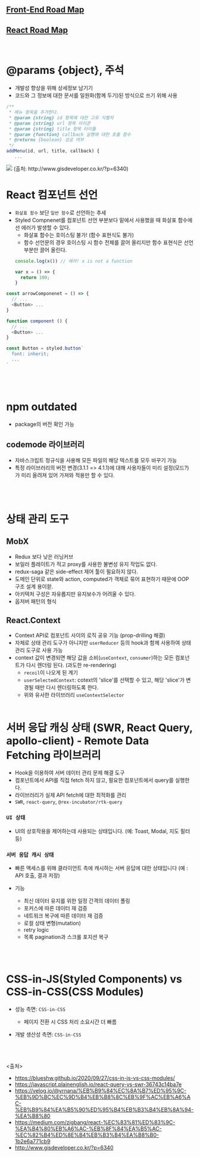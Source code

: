## [Front-End Road Map](https://roadmap.sh/frontend)
## [React Road Map](https://roadmap.sh/react)
<br>

# @params {object}, 주석
- 개발성 향상을 위해 상세정보 남기기
- 코드와 그 정보에 대한 문서를 일원화(함께 두기)된 방식으로 쓰기 위해 사용
```js
/**
 * 메뉴 항목을 추가한다.
 * @param {string} id 항목에 대한 고유 식별자 
 * @param {string} url 항목 아이콘 
 * @param {string} title 항목 타이틀
 * @param {function} callback 실행에 대한 호출 함수
 * @returns {boolean} 성공 여부
 */
addMenu(id, url, title, callback) {
   ...
```
<img src="https://github.com/in3166/TIL/blob/main/JavaScript/img/tip_params.png" />
(출처: http://www.gisdeveloper.co.kr/?p=6340)

<br>

# React 컴포넌트 선언
- `화살표 함수` 보단 `일반 함수`로 선언하는 추세
- Styled Compnenet를 컴포넌트 선언 부분보다 밑에서 사용했을 때 화살표 함수에선 에러가 발생할 수 있다. 
  - 화살표 함수는 호이스팅 불가! (함수 표현식도 불가)
  - 함수 선언문의 경우 호이스팅 시 함수 전체를 끌어 올리지만 함수 표현식은 선언 부분만 끌어 올린다.
  ```js
  console.log(x()) // 에러! x is not a function

  var x = () => {  
    return 100;  
  }
  ```
```js
const arrowComponenet = () => {
  // ...
  <Button> ...
}

function component () {
  // ...
  <Button> ...
}

const Button = styled.button`
  font: inherit;
  ...
`
```
<br><br>

# npm outdated
- package의 버전 확인 가능

## codemode 라이브러리
- 자바스크립트 정규식을 사용해 모든 파일의 해당 텍스트를 모두 바꾸기 가능 
- 특정 라이브러리의 버전 변경(3.1.1 => 4.1.1)에 대해 사용자들이 미리 설정(모드?)가 미리 올려져 있어 가져와 적용만 할 수 있다.

<br><br>

# 상태 관리 도구
## MobX
- Redux 보다 낮은 러닝커브
- 보일러 플레이트가 적고 proxy를 사용한 불변성 유지 작업도 없다.
- redux-saga 같은 side-effect 제어 툴이 필요하지 않다.
- 도메인 단위로 state와 action, computed가 객체로 묶어 표현하기 때문에 OOP 구조 설계 용이핟.
- 아키텍처 구성은 자유롭지만 유지보수가 어려울 수 있다.
- 옵저버 패턴의 형식

## React.Context
- Context API로 컴포넌트 사이의 로직 공유 기능 (prop-drilling 해결)
- 자체로 상태 관리 도구가 아니지만 `userReducer` 등의 hook과 함께 사용하여 상태 관리 도구로 사용 가능
- context 값이 변경되면 해당 값을 소비(`useContext`, `consumer`)하는 모든 컴포넌트가 다시 렌더링 된다. (과도한 re-rendering)
  - `recoil`이 나오게 된 계기
  - `userSelectedContext`: cotext의 'slice'를 선택할 수 있고, 해당 'slice'가 변경될 때만 다시 렌더링하도록 한다.
  - 위와 유사한 라이브러리 `useContextSelector`
<br><br>

# 서버 응답 캐싱 상태 (SWR, React Query, apollo-client) - Remote Data Fetching 라이브러리
- Hook을 이용하여 서버 데이터 관리 문제 해결 도구
- 컴포넌트에서 API를 직접 fetch 하지 않고, 필요한 컴포넌트에서 query를 실행한다.
- 라이브러리가 실제 API fetch에 대한 최적화를 관리
- `SWR`, `react-query`, `@rex-incubator/rtk-query`

### `UI 상태`
- UI의 상호작용을 제어하는데 사용되는 상태입니다. (예: Toast, Modal, 지도 필터 등)

### `서버 응답 캐시 상태`
- 빠른 액세스를 위해 클라이언트 측에 캐시하는 서버 응답에 대한 상태입니다 (예 : API 호출, 결과 저장)

- 기능
  - 최신 데이터 유지를 위한 일정 간격의 데이터 폴링
  - 포커스에 따른 데이터 재 검증
  - 네트워크 복구에 따른 데이터 재 검증
  - 로컬 상태 변형(mutation)
  - retry logic
  - 목록 pagination과 스크롤 포지션 복구



<br><br>

# CSS-in-JS(Styled Components) vs CSS-in-CSS(CSS Modules)
- 성능 측면: `CSS-in-CSS`
  - 페이지 전환 시 CSS 처리 소요시간 더 빠름

- 개발 생산성 측면: `CSS-in-CSS`

<br><br><br>
<출처>
- https://blueshw.github.io/2020/09/27/css-in-js-vs-css-modules/
- https://javascript.plainenglish.io/react-query-vs-swr-36743c14ba7e
- https://velog.io/@yrnana/%EB%B9%84%EC%8A%B7%ED%95%9C-%EB%9D%BC%EC%9D%B4%EB%B8%8C%EB%9F%AC%EB%A6%AC-%EB%B9%84%EA%B5%90%ED%95%B4%EB%B3%B4%EB%8A%94-%EA%B8%80
- https://medium.com/zigbang/react-%EC%83%81%ED%83%9C-%EA%B4%80%EB%A6%AC-%EB%8F%84%EA%B5%AC-%EC%82%B4%ED%8E%B4%EB%B3%B4%EA%B8%B0-1b2e6a771cb9
- http://www.gisdeveloper.co.kr/?p=6340
